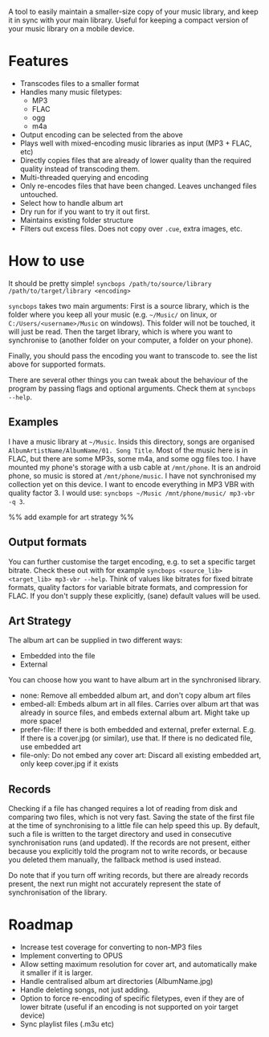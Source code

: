 A tool to easily maintain a smaller-size copy of your music library, and keep it in sync with your main library.
Useful for keeping a compact version of your music library on a mobile device.

# Features
- Transcodes files to a smaller format
- Handles many music filetypes:
    - MP3
    - FLAC
    - ogg 
    - m4a
- Output encoding can be selected from the above
- Plays well with mixed-encoding music libraries as input (MP3 + FLAC, etc)
- Directly copies files that are already of lower quality than the required quality instead of transcoding them.
- Multi-threaded querying and encoding
- Only re-encodes files that have been changed. Leaves unchanged files untouched.
- Select how to handle album art
- Dry run for if you want to try it out first.
- Maintains existing folder structure
- Filters out excess files. Does not copy over `.cue`, extra images, etc.

# How to use
It should be pretty simple!
`syncbops /path/to/source/library /path/to/target/library <encoding>`

`syncbops` takes two main arguments:
First is a source library, which is the folder where you keep all your music (e.g. `~/Music/` on linux, or `C:/Users/<username>/Music` on windows). This folder will not be touched, it will just be read.
Then the target library, which is where you want to synchronise to (another folder on your computer, a folder on your phone).

Finally, you should pass the encoding you want to transcode to. see the list above for supported formats.

There are several other things you can tweak about the behaviour of the program by passing flags and optional arguments. Check them at `syncbops --help`.

## Examples
I have a music library at `~/Music`.
Insids this directory, songs are organised `AlbumArtistName/AlbumName/01. Song Title`. Most of the music here is in FLAC, but there are some MP3s, some m4a, and some ogg files too.
I have mounted my phone's storage with a usb cable at `/mnt/phone`. It is an android phone, so music is stored at `/mnt/phone/music`.
I have not synchronised my collection yet on this device. I want to encode everything in MP3 VBR with quality factor 3.
I would use:
```syncbops ~/Music /mnt/phone/music/ mp3-vbr -q 3```.

%% add example for art strategy %%





## Output formats
You can further customise the target encoding, e.g. to set a specific target bitrate. Check these out with for example `syncbops <source_lib> <target_lib> mp3-vbr --help`.
Think of values like bitrates for fixed bitrate formats, quality factors for variable bitrate formats, and compression for FLAC.
If you don't supply these explicitly, (sane) default values will be used.

## Art Strategy
The album art can be supplied in two different ways:
- Embedded into the file
- External

You can choose how you want to have album art in the synchronised library.
- none: Remove all embedded album art, and don't copy album art files
- embed-all:   Embeds album art in all files. Carries over album art that was already in source files, and embeds external album art. Might take up more space!
- prefer-file: If there is both embedded and external, prefer external. E.g. If there is a cover.jpg (or similar), use that. If there is no dedicated file, use embedded art
- file-only:   Do not embed any cover art: Discard all existing embedded art, only keep cover.jpg if it exists

## Records
Checking if a file has changed requires a lot of reading from disk and comparing two files, which is not very fast.
Saving the state of the first file at the time of synchronising to a little file can help speed this up.
By default, such a file is written to the target directory and used in consecutive synchronisation runs (and updated).
If the records are not present, either because you explicitly told the program not to write records, or because you deleted them manually, the fallback method is used instead.

Do note that if you turn off writing records, but there are already records present, the next run might not accurately represent the state of synchronisation of the library.

# Roadmap
- Increase test coverage for converting to non-MP3 files
- Implement converting to OPUS
- Allow setting maximum resolution for cover art, and automatically make it smaller if it is larger.
- Handle centralised album art directories (AlbumName.jpg)
- Handle deleting songs, not just adding. 
- Option to force re-encoding of specific filetypes, even if they are of lower bitrate (useful if an encoding is not supported on yoir target device)
- Sync playlist files (.m3u etc)

